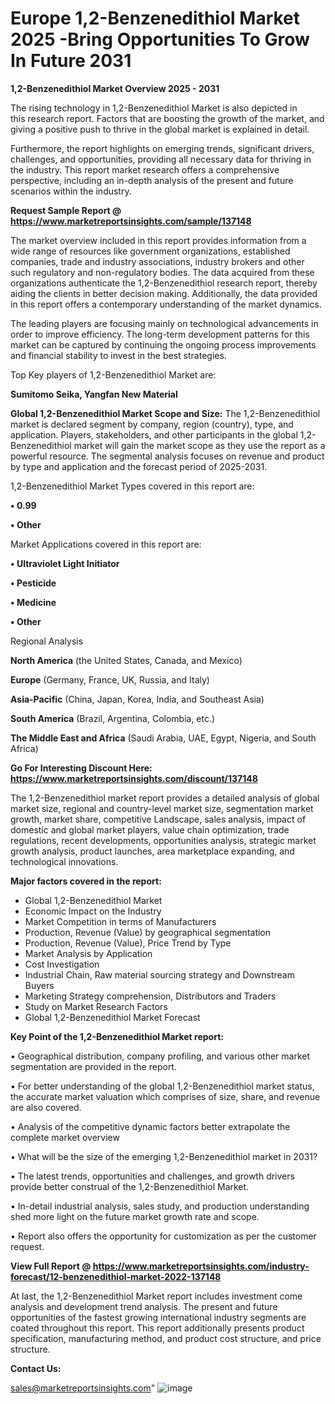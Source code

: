 # Europe 1,2-Benzenedithiol Market 2025 -Bring Opportunities To Grow In Future 2031

<Strong> 1,2-Benzenedithiol Market Overview 2025 - 2031</strong>

The rising technology in 1,2-Benzenedithiol Market is also depicted in this research report. Factors that are boosting the growth of the market, and giving a positive push to thrive in the global market is explained in detail.

Furthermore, the report highlights on emerging trends, significant drivers, challenges, and opportunities, providing all necessary data for thriving in the industry. This report market research offers a comprehensive perspective, including an in-depth analysis of the present and future scenarios within the industry.

<strong>Request Sample Report @ <a href=https://www.marketreportsinsights.com/sample/137148>https://www.marketreportsinsights.com/sample/137148</a></strong>

The market overview included in this report provides information from a wide range of resources like government organizations, established companies, trade and industry associations, industry brokers and other such regulatory and non-regulatory bodies. The data acquired from these organizations authenticate the 1,2-Benzenedithiol research report, thereby aiding the clients in better decision making. Additionally, the data provided in this report offers a contemporary understanding of the market dynamics.

The leading players are focusing mainly on technological advancements in order to improve efficiency. The long-term development patterns for this market can be captured by continuing the ongoing process improvements and financial stability to invest in the best strategies.

Top Key players of 1,2-Benzenedithiol Market are:

<strong>Sumitomo Seika, Yangfan New Material</strong>

<strong><b>Global 1,2-Benzenedithiol Market Scope and Size:</b></strong>
The 1,2-Benzenedithiol market is declared segment by company, region (country), type, and application. Players, stakeholders, and other participants in the global 1,2-Benzenedithiol market will gain the market scope as they use the report as a powerful resource. The segmental analysis focuses on revenue and product by type and application and the forecast period of 2025-2031.

1,2-Benzenedithiol Market Types covered in this report are:

<strong>• 0.99

• Other</strong>

Market Applications covered in this report are:

<strong>• Ultraviolet Light Initiator

• Pesticide

• Medicine

• Other</strong> 

Regional Analysis

<strong>North America</strong> (the United States, Canada, and Mexico)

<strong>Europe</strong> (Germany, France, UK, Russia, and Italy)

<strong>Asia-Pacific</strong> (China, Japan, Korea, India, and Southeast Asia)

<strong>South America</strong> (Brazil, Argentina, Colombia, etc.)

<strong>The Middle East and Africa</strong> (Saudi Arabia, UAE, Egypt, Nigeria, and South Africa)

<strong>Go For Interesting Discount Here: <a href=https://www.marketreportsinsights.com/discount/137148>https://www.marketreportsinsights.com/discount/137148</a></strong>

The 1,2-Benzenedithiol market report provides a detailed analysis of global market size, regional and country-level market size, segmentation market growth, market share, competitive Landscape, sales analysis, impact of domestic and global market players, value chain optimization, trade regulations, recent developments, opportunities analysis, strategic market growth analysis, product launches, area marketplace expanding, and technological innovations.

<strong><b>Major factors covered in the report:</b></strong>
<ul>
  <li>Global 1,2-Benzenedithiol Market </li>
  <li>Economic Impact on the Industry</li>
  <li>Market Competition in terms of Manufacturers</li>
  <li>Production, Revenue (Value) by geographical segmentation</li>
  <li>Production, Revenue (Value), Price Trend by Type</li>
  <li>Market Analysis by Application</li>
  <li>Cost Investigation</li>
  <li>Industrial Chain, Raw material sourcing strategy and Downstream Buyers</li>
  <li>Marketing Strategy comprehension, Distributors and Traders</li>
  <li>Study on Market Research Factors</li>
  <li>Global 1,2-Benzenedithiol Market Forecast</li>
</ul>

<strong><b>Key Point of the 1,2-Benzenedithiol Market report:</b></strong>

• Geographical distribution, company profiling, and various other market segmentation are provided in the report.

• For better understanding of the global 1,2-Benzenedithiol market status, the accurate market valuation which comprises of size, share, and revenue are also covered.

• Analysis of the competitive dynamic factors better extrapolate the complete market overview

• What will be the size of the emerging 1,2-Benzenedithiol market in 2031?

• The latest trends, opportunities and challenges, and growth drivers provide better construal of the 1,2-Benzenedithiol Market.

• In-detail industrial analysis, sales study, and production understanding shed more light on the future market growth rate and scope.

• Report also offers the opportunity for customization as per the customer request.

<strong><b>View Full Report @ <a href=https://www.marketreportsinsights.com/industry-forecast/12-benzenedithiol-market-2022-137148>https://www.marketreportsinsights.com/industry-forecast/12-benzenedithiol-market-2022-137148</a></b></strong>


At last, the 1,2-Benzenedithiol Market report includes investment come analysis and development trend analysis. The present and future opportunities of the fastest growing international industry segments are coated throughout this report. This report additionally presents product specification, manufacturing method, and product cost structure, and price structure.

<strong>Contact Us:</strong>

sales@marketreportsinsights.com"
![image](https://github.com/user-attachments/assets/58db0e8e-97f6-4753-8c3e-2d94a9297834)
